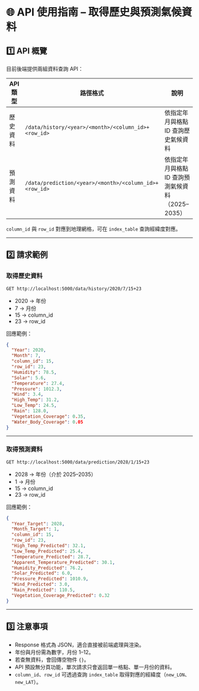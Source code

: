 # 🌐 API 使用指南 – 取得歷史與預測氣候資料

## 1️⃣ API 概覽

目前後端提供兩組資料查詢 API：

| API 類型 | 路徑格式                                      | 說明                                   |
|----------|---------------------------------------------|--------------------------------------|
| 歷史資料 | `/data/history/<year>/<month>/<column_id>+<row_id>` | 依指定年月與格點 ID 查詢歷史氣候資料       |
| 預測資料 | `/data/prediction/<year>/<month>/<column_id>+<row_id>` | 依指定年月與格點 ID 查詢預測氣候資料（2025–2035） |

`column_id` 與 `row_id` 對應到地理網格，可在 `index_table` 查詢經緯度對應。

---

## 2️⃣ 請求範例

### 取得歷史資料

```bash
GET http://localhost:5000/data/history/2020/7/15+23
```

- 2020 → 年份  
- 7 → 月份  
- 15 → column_id  
- 23 → row_id  

回應範例：

```json
{
  "Year": 2020,
  "Month": 7,
  "column_id": 15,
  "row_id": 23,
  "Humidity": 78.5,
  "Solar": 5.6,
  "Temperature": 27.4,
  "Pressure": 1012.3,
  "Wind": 3.4,
  "High_Temp": 31.2,
  "Low_Temp": 24.5,
  "Rain": 128.0,
  "Vegetation_Coverage": 0.35,
  "Water_Body_Coverage": 0.05
}
```

---

### 取得預測資料

```bash
GET http://localhost:5000/data/prediction/2028/1/15+23
```

- 2028 → 年份（介於 2025–2035）  
- 1 → 月份  
- 15 → column_id  
- 23 → row_id  

回應範例：

```json
{
  "Year_Target": 2028,
  "Month_Target": 1,
  "column_id": 15,
  "row_id": 23,
  "High_Temp_Predicted": 32.1,
  "Low_Temp_Predicted": 25.4,
  "Temperature_Predicted": 28.7,
  "Apparent_Temperature_Predicted": 30.1,
  "Humidity_Predicted": 76.2,
  "Solar_Predicted": 6.0,
  "Pressure_Predicted": 1010.9,
  "Wind_Predicted": 3.0,
  "Rain_Predicted": 110.5,
  "Vegetation_Coverage_Predicted": 0.32
}
```

---

## 3️⃣ 注意事項

- Response 格式為 JSON，適合直接被前端處理與渲染。  
- 年份與月份需為數字，月份 1–12。  
- 若查無資料，會回傳空物件 `{}`。  
- API 預設無分頁功能，單次請求只會返回單一格點、單一月份的資料。  
- `column_id`、`row_id` 可透過查詢 `index_table` 取得對應的經緯度（`new_LON`、`new_LAT`）。  

